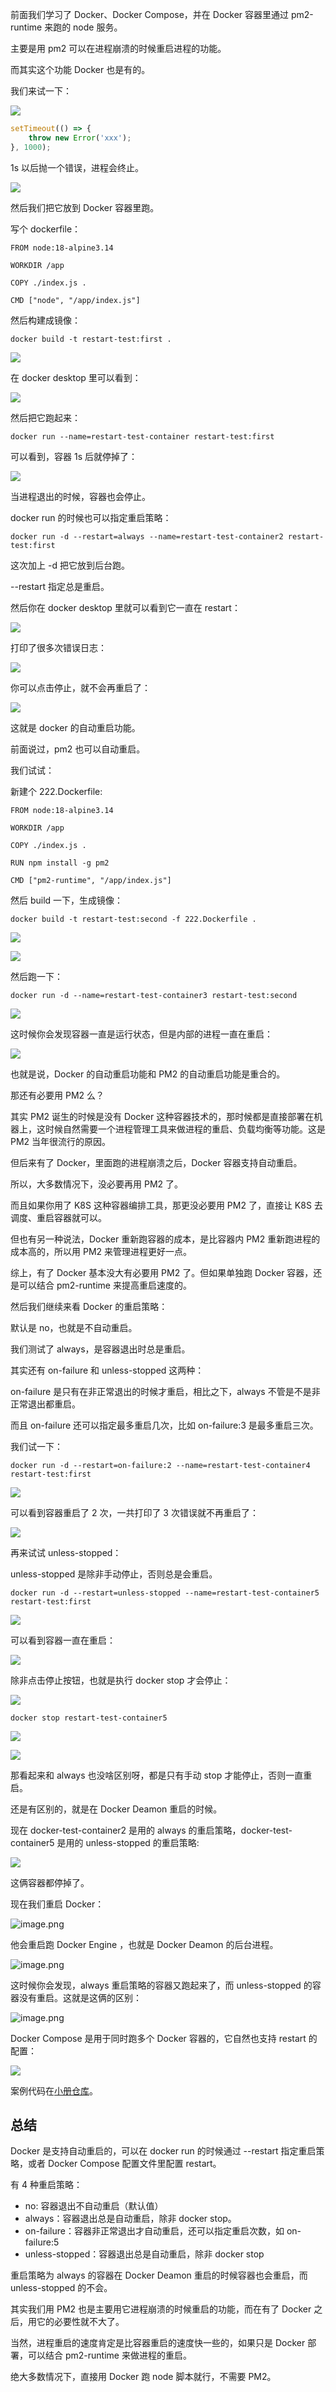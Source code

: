 ﻿前面我们学习了 Docker、Docker Compose，并在 Docker 容器里通过 pm2-runtime 来跑的 node 服务。

主要是用 pm2 可以在进程崩溃的时候重启进程的功能。

而其实这个功能 Docker 也是有的。

我们来试一下：

![](./image/第63章—Docker支持重启策略，是否还需要PM2-1.png)

```javascript
setTimeout(() => {
    throw new Error('xxx');
}, 1000);
```
1s 以后抛一个错误，进程会终止。

![](./image/第63章—Docker支持重启策略，是否还需要PM2-2.png)

然后我们把它放到 Docker 容器里跑。

写个 dockerfile：

```docker
FROM node:18-alpine3.14

WORKDIR /app

COPY ./index.js .

CMD ["node", "/app/index.js"]
```
然后构建成镜像：

```shell
docker build -t restart-test:first .
```
![](./image/第63章—Docker支持重启策略，是否还需要PM2-3.png)

在 docker desktop 里可以看到：

![](./image/第63章—Docker支持重启策略，是否还需要PM2-4.png)

然后把它跑起来：

```
docker run --name=restart-test-container restart-test:first
```
可以看到，容器 1s 后就停掉了：

![](./image/第63章—Docker支持重启策略，是否还需要PM2-5.png)

当进程退出的时候，容器也会停止。

docker run 的时候也可以指定重启策略：
```
docker run -d --restart=always --name=restart-test-container2 restart-test:first
```
这次加上 -d 把它放到后台跑。

--restart 指定总是重启。

然后你在 docker desktop 里就可以看到它一直在 restart：

![](./image/第63章—Docker支持重启策略，是否还需要PM2-6.png)

打印了很多次错误日志：

![](./image/第63章—Docker支持重启策略，是否还需要PM2-7.png)

你可以点击停止，就不会再重启了：

![](./image/第63章—Docker支持重启策略，是否还需要PM2-8.png)

这就是 docker 的自动重启功能。

前面说过，pm2 也可以自动重启。

我们试试：

新建个 222.Dockerfile:

```docker
FROM node:18-alpine3.14

WORKDIR /app

COPY ./index.js .

RUN npm install -g pm2

CMD ["pm2-runtime", "/app/index.js"]

```
然后 build 一下，生成镜像：

```
docker build -t restart-test:second -f 222.Dockerfile .
```

![](./image/第63章—Docker支持重启策略，是否还需要PM2-9.png)

![](./image/第63章—Docker支持重启策略，是否还需要PM2-10.png)

然后跑一下：
```
docker run -d --name=restart-test-container3 restart-test:second
```

![](./image/第63章—Docker支持重启策略，是否还需要PM2-11.png)

这时候你会发现容器一直是运行状态，但是内部的进程一直在重启：

![](./image/第63章—Docker支持重启策略，是否还需要PM2-12.png)

也就是说，Docker 的自动重启功能和 PM2 的自动重启功能是重合的。

那还有必要用 PM2 么？

其实 PM2 诞生的时候是没有 Docker 这种容器技术的，那时候都是直接部署在机器上，这时候自然需要一个进程管理工具来做进程的重启、负载均衡等功能。这是 PM2 当年很流行的原因。

但后来有了 Docker，里面跑的进程崩溃之后，Docker 容器支持自动重启。

所以，大多数情况下，没必要再用 PM2 了。

而且如果你用了 K8S 这种容器编排工具，那更没必要用 PM2 了，直接让 K8S 去调度、重启容器就可以。

但也有另一种说法，Docker 重新跑容器的成本，是比容器内 PM2 重新跑进程的成本高的，所以用 PM2 来管理进程更好一点。

综上，有了 Docker 基本没大有必要用 PM2 了。但如果单独跑 Docker 容器，还是可以结合 pm2-runtime 来提高重启速度的。

然后我们继续来看 Docker 的重启策略：

默认是 no，也就是不自动重启。

我们测试了 always，是容器退出时总是重启。

其实还有 on-failure 和 unless-stopped 这两种：

on-failure 是只有在非正常退出的时候才重启，相比之下，always 不管是不是非正常退出都重启。

而且 on-failure 还可以指定最多重启几次，比如 on-failure:3 是最多重启三次。

我们试一下：

```
docker run -d --restart=on-failure:2 --name=restart-test-container4 restart-test:first
```

![](./image/第63章—Docker支持重启策略，是否还需要PM2-13.png)

可以看到容器重启了 2 次，一共打印了 3 次错误就不再重启了：

![](./image/第63章—Docker支持重启策略，是否还需要PM2-14.png)

再来试试 unless-stopped：

unless-stopped 是除非手动停止，否则总是会重启。

```
docker run -d --restart=unless-stopped --name=restart-test-container5 restart-test:first
```

![](./image/第63章—Docker支持重启策略，是否还需要PM2-15.png)

可以看到容器一直在重启：

![](./image/第63章—Docker支持重启策略，是否还需要PM2-16.png)

除非点击停止按钮，也就是执行 docker stop 才会停止：

![](./image/第63章—Docker支持重启策略，是否还需要PM2-17.png)

```
docker stop restart-test-container5
```
![](./image/第63章—Docker支持重启策略，是否还需要PM2-18.png)


![](./image/第63章—Docker支持重启策略，是否还需要PM2-19.png)

那看起来和 always 也没啥区别呀，都是只有手动 stop 才能停止，否则一直重启。

还是有区别的，就是在 Docker Deamon 重启的时候。

现在 docker-test-container2 是用的 always 的重启策略，docker-test-container5 是用的 unless-stopped 的重启策略:

![](./image/第63章—Docker支持重启策略，是否还需要PM2-20.png)

这俩容器都停掉了。

现在我们重启 Docker：

![image.png](./image/第63章—Docker支持重启策略，是否还需要PM2-21.png)

他会重启跑 Docker Engine ，也就是 Docker Deamon 的后台进程。

![image.png](./image/第63章—Docker支持重启策略，是否还需要PM2-22.png)

这时候你会发现，always 重启策略的容器又跑起来了，而 unless-stopped 的容器没有重启。这就是这俩的区别：

![image.png](./image/第63章—Docker支持重启策略，是否还需要PM2-23.png)

Docker Compose 是用于同时跑多个 Docker 容器的，它自然也支持 restart 的配置：

![](./image/第63章—Docker支持重启策略，是否还需要PM2-24.png)

案例代码在[小册仓库](https://github.com/QuarkGluonPlasma/nestjs-course-code/tree/main/docker-restart-test)。

## 总结

Docker 是支持自动重启的，可以在 docker run 的时候通过 --restart 指定重启策略，或者 Docker Compose 配置文件里配置 restart。

有 4 种重启策略：

- no: 容器退出不自动重启（默认值）
- always：容器退出总是自动重启，除非 docker stop。
- on-failure：容器非正常退出才自动重启，还可以指定重启次数，如 on-failure:5
- unless-stopped：容器退出总是自动重启，除非 docker stop

重启策略为 always 的容器在 Docker Deamon 重启的时候容器也会重启，而 unless-stopped 的不会。

其实我们用 PM2 也是主要用它进程崩溃的时候重启的功能，而在有了 Docker 之后，用它的必要性就不大了。

当然，进程重启的速度肯定是比容器重启的速度快一些的，如果只是 Docker 部署，可以结合 pm2-runtime 来做进程的重启。

绝大多数情况下，直接用 Docker 跑 node 脚本就行，不需要 PM2。

